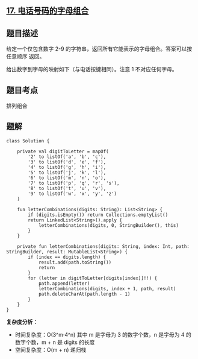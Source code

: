 ## [17. 电话号码的字母组合](https://leetcode.cn/problems/letter-combinations-of-a-phone-number/description/)

## 题目描述

给定一个仅包含数字 2-9 的字符串，返回所有它能表示的字母组合。答案可以按 任意顺序 返回。

给出数字到字母的映射如下（与电话按键相同）。注意 1 不对应任何字母。

## 题目考点

排列组合

## 题解
 
```
class Solution {

    private val digitToLetter = mapOf(
        '2' to listOf('a', 'b', 'c'),
        '3' to listOf('d', 'e', 'f'),
        '4' to listOf('g', 'h', 'i'),
        '5' to listOf('j', 'k', 'l'),
        '6' to listOf('m', 'n', 'o'),
        '7' to listOf('p', 'q', 'r', 's'),
        '8' to listOf('t', 'u', 'v'),
        '9' to listOf('w', 'x', 'y', 'z')
    )

    fun letterCombinations(digits: String): List<String> {
        if (digits.isEmpty()) return Collections.emptyList()
        return LinkedList<String>().apply {
            letterCombinations(digits, 0, StringBuilder(), this)
        }
    }

    private fun letterCombinations(digits: String, index: Int, path: StringBuilder, result: MutableList<String>) {
        if (index == digits.length) {
            result.add(path.toString())
            return
        }
        for (letter in digitToLetter[digits[index]]!!) {
            path.append(letter)
            letterCombinations(digits, index + 1, path, result)
            path.deleteCharAt(path.length - 1)
        }
    }
}
```

**复杂度分析：**

- 时间复杂度：O(3^m·4^n) 其中 m 是字母为 3 的数字个数，n 是字母为 4 的数字个数，m + n 是 digits 的长度
- 空间复杂度：O(m + n) 递归栈
